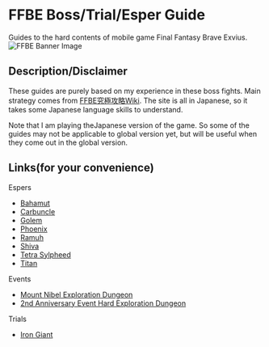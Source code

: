 # FFBE Boss/Trial/Esper Guide
Guides to the hard contents of mobile game Final Fantasy Brave Exvius.  
![FFBE Banner Image](http://i0.wp.com/ffspain.com/wp-content/uploads/2016/07/FFBE.png?fit=1067%2C600)

## Description/Disclaimer
These guides are purely based on my experience in these boss fights. Main strategy comes from [FFBE究極攻略Wiki](https://altema.jp/ffbe/). The site is all in Japanese, so it takes some Japanese language skills to understand.  

Note that I am playing theJapanese version of the game. So some of the guides may not be applicable to global version yet, but will be useful when they come out in the global version.

## Links(for your convenience)
Espers
* [Bahamut](bahamut.md)
* [Carbuncle](carbuncle.md)
* [Golem](golem.md)
* [Phoenix](phoenix.md)
* [Ramuh](ramuh.md)
* [Shiva](shiva.md)
* [Tetra Sylpheed](tetrasylpheed.md)
* [Titan](titan.md)

Events
* [Mount Nibel Exploration Dungeon](mt-nibel.md)
* [2nd Anniversary Event Hard Exploration Dungeon](2-anniv-hard.md)

Trials
* [Iron Giant](iron-giant.md)
